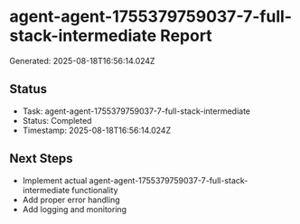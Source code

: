 # agent-agent-1755379759037-7-full-stack-intermediate Report

Generated: 2025-08-18T16:56:14.024Z

## Status
- Task: agent-agent-1755379759037-7-full-stack-intermediate
- Status: Completed
- Timestamp: 2025-08-18T16:56:14.024Z

## Next Steps
- Implement actual agent-agent-1755379759037-7-full-stack-intermediate functionality
- Add proper error handling
- Add logging and monitoring
